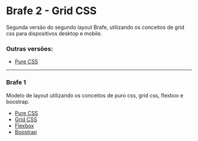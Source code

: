 # Brafe 2 - Grid CSS

Segunda versão do segundo layout Brafe, utilizando os conceitos de grid css para dispositivos desktop e mobile.

### Outras versões:

* [Pure CSS](https://github.com/taisesoares/brafe-2-pure-css)

<hr>

### Brafe 1

Modelo de layout utilizando os conceitos de puro css, grid css, flexbox e boostrap.

* [Pure CSS](https://github.com/taisesoares/brafe-pure-css)
* [Grid CSS](https://github.com/taisesoares/brafe-grid-css)
* [Flexbox](https://github.com/taisesoares/brafe-flexbox)
* [Boostrap](https://github.com/taisesoares/brafe-bootstrap)

